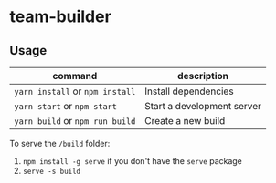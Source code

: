# team-builder

## Usage

| command                         | description                |
|---------------------------------|----------------------------|
| `yarn install` or `npm install` | Install dependencies       |
| `yarn start` or `npm start`     | Start a development server |
| `yarn build` or `npm run build` | Create a new build         |

To serve the `/build` folder:

1. `npm install -g serve` if you don't have the `serve` package
2. `serve -s build`
